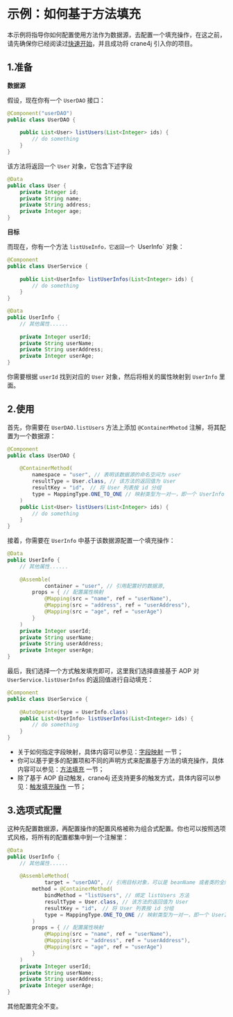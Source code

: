 # 示例：如何基于方法填充

本示例将指导你如何配置使用方法作为数据源，去配置一个填充操作，在这之前，请先确保你已经阅读过[快速开始](./../user_guide/getting_started/getting_started_abstract.md)，并且成功将 crane4j 引入你的项目。

## 1.准备

**数据源**

假设，现在你有一个 `UserDAO` 接口：

~~~java
@Component("userDAO")
public class UserDAO {
  
  	public List<User> listUsers(List<Integer> ids) {
      	// do something
    }
}
~~~

该方法将返回一个 `User` 对象，它包含下述字段

~~~java
@Data
public class User {
    private Integer id;
  	private String name;
  	private String address;
  	private Integer age;
}
~~~

**目标**

而现在，你有一个方法 `listUseInfo，它返回一个 `UserInfo` 对象：

~~~java
@Component
public class UserService {
  
  	public List<UserInfo> listUserInfos(List<Integer> ids) {
      	// do something
    }
}

@Data
public UserInfo {
    // 其他属性......
  
    private Integer userId;
  	private String userName;
  	private String userAddress;
  	private Integer userAge;
}
~~~

你需要根据 `userId` 找到对应的 `User` 对象，然后将相关的属性映射到 `UserInfo` 里面。

## 2.使用

首先，你需要在 `UserDAO.listUsers` 方法上添加 `@ContainerMhetod` 注解，将其配置为一个数据源：

~~~java
@Component
public class UserDAO {
  
  	@ContainerMethod(
      	namespace = "user", // 表明该数据源的命名空间为 user
      	resultType = User.class, // 该方法的返回值为 User
      	resultKey = "id"， // 将 User 列表按 id 分组
      	type = MappingType.ONE_TO_ONE // 映射类型为一对一，即一个 UserInfo 对象对应一个 User 对象
    )
  	public List<User> listUsers(List<Integer> ids) {
      	// do something
    }
}
~~~

接着，你需要在 `UserInfo` 中基于该数据源配置一个填充操作：

~~~java
@Data
public UserInfo {
    // 其他属性......
  
  	@Assemble(
    		container = "user", // 引用配置好的数据源,
      	props = { // 配置属性映射
          	@Mapping(src = "name", ref = "userName"),
            @Mapping(src = "address", ref = "userAddress"),
            @Mapping(src = "age", ref = "userAge")
        }
    )
    private Integer userId;
  	private String userName;
  	private String userAddress;
  	private Integer userAge;
}
~~~

最后，我们选择一个方式触发填充即可，这里我们选择直接基于 AOP 对 `UserService.listUserInfos` 的返回值进行自动填充：

~~~java
@Component
public class UserService {
  
  	@AutoOperate(type = UserInfo.class)
  	public List<UserInfo> listUserInfos(List<Integer> ids) {
      	// do something
    }
}
~~~

- 关于如何指定字段映射，具体内容可以参见：[字段映射](./../basic/property_mapping.md) 一节；
- 你可以基于更多的配置项和不同的声明方式来配置基于方法的填充操作，具体内容可以参见：[方法填充](./../basic/container/method_container.md) 一节；
- 除了基于 AOP 自动触发，crane4j 还支持更多的触发方式，具体内容可以参见：[触发填充操作](./../basic/trigger_operation.md) 一节；

## 3.选项式配置

这种先配置数据源，再配置操作的配置风格被称为组合式配置。你也可以按照选项式风格，将所有的配置都集中到一个注解里：

~~~java
@Data
public UserInfo {
    // 其他属性......
  
  	@AssembleMethod(
    		target = "userDAO", // 引用目标对象，可以是 beanName 或者类的全限定名
      	method = @ContainerMethod(
          	bindMethod = "listUsers", // 绑定 listUsers 方法
            resultType = User.class, // 该方法的返回值为 User
            resultKey = "id"， // 将 User 列表按 id 分组
            type = MappingType.ONE_TO_ONE // 映射类型为一对一，即一个 UserInfo 对象对应一个 User 对象
        )
      	props = { // 配置属性映射
          	@Mapping(src = "name", ref = "userName"),
            @Mapping(src = "address", ref = "userAddress"),
            @Mapping(src = "age", ref = "userAge")
        }
    )
    private Integer userId;
  	private String userName;
  	private String userAddress;
  	private Integer userAge;
}
~~~

其他配置完全不变。
